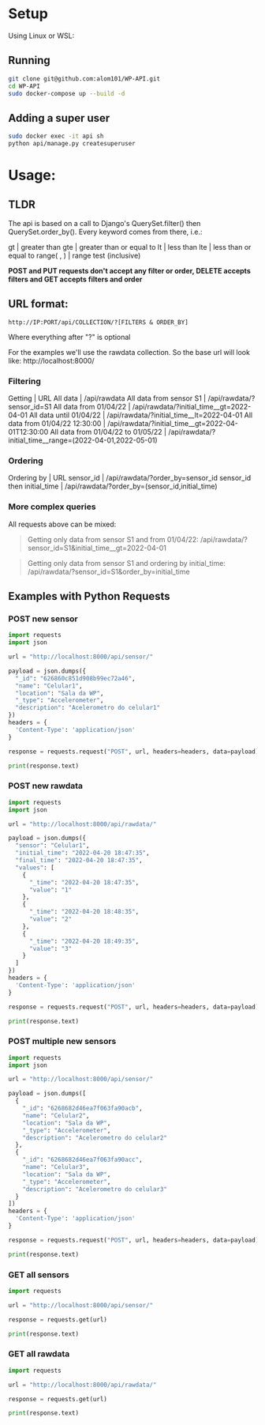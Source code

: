 # Setup
Using Linux or WSL:

## Running
```bash
git clone git@github.com:alom101/WP-API.git
cd WP-API
sudo docker-compose up --build -d
```

## Adding a super user
```bash
sudo docker exec -it api sh
python api/manage.py createsuperuser
```


# Usage:

## TLDR
The api is based on a call to Django's QuerySet.filter() then QuerySet.order_by(). Every keyword comes from there, i.e.:

gt | greater than
gte | greater than or equal to
lt | less than
lte | less than or equal to
range(   ,   ) | range test (inclusive)

__POST and PUT requests don't accept any filter or order, DELETE accepts filters and GET accepts filters and order__


## URL format:
```
http://IP:PORT/api/COLLECTION/?[FILTERS & ORDER_BY]
```
Where everything after "?" is optional

For the examples we'll use the rawdata collection. So the base url will look like: http://localhost:8000/

### Filtering
Getting | URL
All data | /api/rawdata
All data from sensor S1 | /api/rawdata/?sensor_id=S1
All data from 01/04/22 | /api/rawdata/?initial_time__gt=2022-04-01
All data until 01/04/22 | /api/rawdata/?initial_time__lt=2022-04-01
All data from 01/04/22 12:30:00 | /api/rawdata/?initial_time__gt=2022-04-01T12:30:00
All data from 01/04/22 to 01/05/22 | /api/rawdata/?initial_time__range=(2022-04-01,2022-05-01)

### Ordering
Ordering by | URL
sensor_id | /api/rawdata/?order_by=sensor_id
sensor_id then initial_time | /api/rawdata/?order_by=(sensor_id,initial_time)

### More complex queries
All requests above can be mixed:

> Getting only data from sensor S1 and from 01/04/22:
> /api/rawdata/?sensor_id=S1&initial_time__gt=2022-04-01

> Getting only data from sensor S1 and ordering by initial_time:
> /api/rawdata/?sensor_id=S1&order_by=initial_time


## Examples with Python Requests

### POST new sensor
```python
import requests
import json

url = "http://localhost:8000/api/sensor/"

payload = json.dumps({
  "_id": "626860c851d908b99ec72a46",
  "name": "Celular1",
  "location": "Sala da WP",
  "_type": "Accelerometer",
  "description": "Acelerometro do celular1"
})
headers = {
  'Content-Type': 'application/json'
}

response = requests.request("POST", url, headers=headers, data=payload)

print(response.text)
```

### POST new rawdata 
```python
import requests
import json

url = "http://localhost:8000/api/rawdata/"

payload = json.dumps({
  "sensor": "Celular1",
  "initial_time": "2022-04-20 18:47:35",
  "final_time": "2022-04-20 18:47:35",
  "values": [
    {
      "_time": "2022-04-20 18:47:35",
      "value": "1"
    },
    {
      "_time": "2022-04-20 18:48:35",
      "value": "2"
    },
    {
      "_time": "2022-04-20 18:49:35",
      "value": "3"
    }
  ]
})
headers = {
  'Content-Type': 'application/json'
}

response = requests.request("POST", url, headers=headers, data=payload)

print(response.text)

```

### POST multiple new sensors
```python
import requests
import json

url = "http://localhost:8000/api/sensor/"

payload = json.dumps([
  {
    "_id": "6268682d46ea7f063fa90acb",
    "name": "Celular2",
    "location": "Sala da WP",
    "_type": "Accelerometer",
    "description": "Acelerometro do celular2"
  },
  {
    "_id": "6268682d46ea7f063fa90acc",
    "name": "Celular3",
    "location": "Sala da WP",
    "_type": "Accelerometer",
    "description": "Acelerometro do celular3"
  }
])
headers = {
  'Content-Type': 'application/json'
}

response = requests.request("POST", url, headers=headers, data=payload)

print(response.text)
```


### GET all sensors
```python
import requests

url = "http://localhost:8000/api/sensor/"

response = requests.get(url)

print(response.text)
```


### GET all rawdata
```python
import requests

url = "http://localhost:8000/api/rawdata/"

response = requests.get(url)

print(response.text)
```
